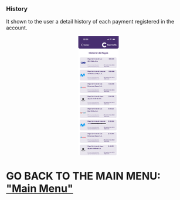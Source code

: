 ### History

It shown to the user a detail history of each payment registered in the account.

<div style="display: flex; gap: 10px; justify-content: center; align-items: center; flex-wrap: wrap;">
   <img src="../Images/CuentasYA-38.png" alt="Wireframe 1" style="width: 22%; height: auto;">
</div>

# GO BACK TO THE MAIN MENU: ["Main Menu"](../Explanation-EN/02.Menu.md)

